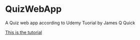 # QuizWebApp
A Quiz web app according to Udemy Tuorial by James Q Quick

<a href="https://www.udemy.com/share/101vIK3@-4Ejpuim67Ro-lqDalgVy5RER3G93r2ejA0dpCf1lo63592nFYMMDBJvFEZqdfhnjg==/">This is the tutorial</a>
